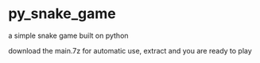 # py_snake_game
a simple snake game built on python



download the main.7z for automatic use, extract and you are ready to play
